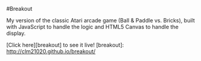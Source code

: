 #Breakout

My version of the classic Atari arcade game (Ball & Paddle vs. Bricks), built with JavaScript to handle the logic and HTML5 Canvas to handle the display.

[Click here][breakout] to see it live!
[breakout]: http://clm21020.github.io/breakout/
